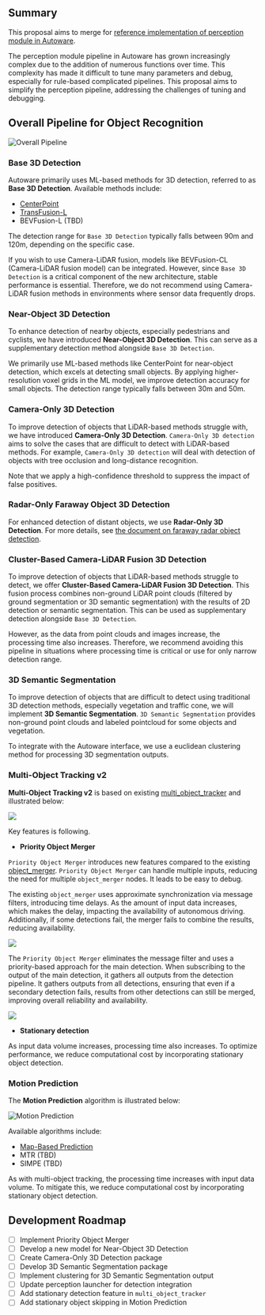 ## Summary

This proposal aims to merge for [reference implementation of perception module in Autoware](https://github.com/autowarefoundation/autoware-documentation/blob/main/docs/design/autoware-architecture/perception/reference_implementation.md).

The perception module pipeline in Autoware has grown increasingly complex due to the addition of numerous functions over time.
This complexity has made it difficult to tune many parameters and debug, especially for rule-based complicated pipelines.
This proposal aims to simplify the perception pipeline, addressing the challenges of tuning and debugging.

## Overall Pipeline for Object Recognition

![Overall Pipeline](fig/new_autoware_design.drawio.svg)

### Base 3D Detection

Autoware primarily uses ML-based methods for 3D detection, referred to as **Base 3D Detection**.
Available methods include:

- [CenterPoint](https://github.com/autowarefoundation/autoware.universe/tree/main/perception/autoware_lidar_centerpoint)
- [TransFusion-L](https://github.com/autowarefoundation/autoware.universe/tree/main/perception/autoware_lidar_transfusion)
- BEVFusion-L (TBD)

The detection range for `Base 3D Detection` typically falls between 90m and 120m, depending on the specific case.

If you wish to use Camera-LiDAR fusion, models like BEVFusion-CL (Camera-LiDAR fusion model) can be integrated.
However, since `Base 3D Detection` is a critical component of the new architecture, stable performance is essential.
Therefore, we do not recommend using Camera-LiDAR fusion methods in environments where sensor data frequently drops.

### Near-Object 3D Detection

To enhance detection of nearby objects, especially pedestrians and cyclists, we have introduced **Near-Object 3D Detection**.
This can serve as a supplementary detection method alongside `Base 3D Detection`.

We primarily use ML-based methods like CenterPoint for near-object detection, which excels at detecting small objects.
By applying higher-resolution voxel grids in the ML model, we improve detection accuracy for small objects.
The detection range typically falls between 30m and 50m.

### Camera-Only 3D Detection

To improve detection of objects that LiDAR-based methods struggle with, we have introduced **Camera-Only 3D Detection**.
`Camera-Only 3D detection` aims to solve the cases that are difficult to detect with LiDAR-based methods.
For example, `Camera-Only 3D detection` will deal with detection of objects with tree occlusion and long-distance recognition.

Note that we apply a high-confidence threshold to suppress the impact of false positives.

### Radar-Only Faraway Object 3D Detection

For enhanced detection of distant objects, we use **Radar-Only 3D Detection**.
For more details, see [the document on faraway radar object detection](https://github.com/autowarefoundation/autoware-documentation/blob/main/docs/design/autoware-architecture/perception/reference-implementations/radar-based-3d-detector/faraway-object-detection.md).

### Cluster-Based Camera-LiDAR Fusion 3D Detection

To improve detection of objects that LiDAR-based methods struggle to detect, we offer **Cluster-Based Camera-LiDAR Fusion 3D Detection**.
This fusion process combines non-ground LiDAR point clouds (filtered by ground segmentation or 3D semantic segmentation) with the results of 2D detection or semantic segmentation.
This can be used as supplementary detection alongside `Base 3D Detection`.

However, as the data from point clouds and images increase, the processing time also increases.
Therefore, we recommend avoiding this pipeline in situations where processing time is critical or use for only narrow detection range.

### 3D Semantic Segmentation

To improve detection of objects that are difficult to detect using traditional 3D detection methods, especially vegetation and traffic cone, we will implement **3D Semantic Segmentation**.
`3D Semantic Segmentation` provides non-ground point clouds and labeled pointcloud for some objects and vegetation.

To integrate with the Autoware interface, we use a euclidean clustering method for processing 3D segmentation outputs.

### Multi-Object Tracking v2

**Multi-Object Tracking v2** is based on existing [multi_object_tracker](https://github.com/autowarefoundation/autoware.universe/tree/main/perception/autoware_multi_object_tracker) and illustrated below:

![](fig/multi_object_tracking.drawio.svg)

Key features is following.

- **Priority Object Merger**

`Priority Object Merger` introduces new features compared to the existing [object_merger](https://github.com/autowarefoundation/autoware.universe/tree/main/perception/autoware_object_merger).
`Priority Object Merger` can handle multiple inputs, reducing the need for multiple `object_merger` nodes.
It leads to be easy to debug.

The existing `object_merger` uses approximate synchronization via message filters, introducing time delays.
As the amount of input data increases, which makes the delay, impacting the availability of autonomous driving.
Additionally, if some detections fail, the merger fails to combine the results, reducing availability.

![](fig/priority_merger_1.drawio.svg)

The `Priority Object Merger` eliminates the message filter and uses a priority-based approach for the main detection.
When subscribing to the output of the main detection, it gathers all outputs from the detection pipeline.
It gathers outputs from all detections, ensuring that even if a secondary detection fails, results from other detections can still be merged, improving overall reliability and availability.

![](fig/priority_merger_2.drawio.svg)

- **Stationary detection**

As input data volume increases, processing time also increases.
To optimize performance, we reduce computational cost by incorporating stationary object detection.


### Motion Prediction

The **Motion Prediction** algorithm is illustrated below:

![Motion Prediction](fig/motion_prediction.drawio.svg)

Available algorithms include:

- [Map-Based Prediction](https://github.com/autowarefoundation/autoware.universe/tree/main/perception/autoware_map_based_prediction)
- MTR (TBD)
- SIMPE (TBD)

As with multi-object tracking, the processing time increases with input data volume.
To mitigate this, we reduce computational cost by incorporating stationary object detection.

## Development Roadmap

- [ ] Implement Priority Object Merger
- [ ] Develop a new model for Near-Object 3D Detection
- [ ] Create Camera-Only 3D Detection package
- [ ] Develop 3D Semantic Segmentation package
- [ ] Implement clustering for 3D Semantic Segmentation output
- [ ] Update perception launcher for detection integration
- [ ] Add stationary detection feature in `multi_object_tracker`
- [ ] Add stationary object skipping in Motion Prediction

